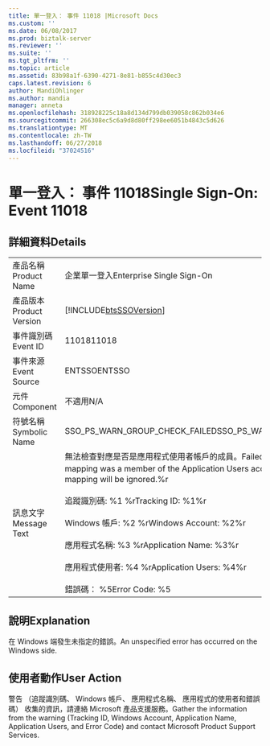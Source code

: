 ```yaml
---
title: 單一登入： 事件 11018 |Microsoft Docs
ms.custom: ''
ms.date: 06/08/2017
ms.prod: biztalk-server
ms.reviewer: ''
ms.suite: ''
ms.tgt_pltfrm: ''
ms.topic: article
ms.assetid: 83b98a1f-6390-4271-8e81-b855c4d30ec3
caps.latest.revision: 6
author: MandiOhlinger
ms.author: mandia
manager: anneta
ms.openlocfilehash: 318928225c18a8d134d799db039058c862b034e6
ms.sourcegitcommit: 266308ec5c6a9d8d80ff298ee6051b4843c5d626
ms.translationtype: MT
ms.contentlocale: zh-TW
ms.lasthandoff: 06/27/2018
ms.locfileid: "37024516"
---
```

# <a name="single-sign-on-event-11018"></a><span data-ttu-id="8dac4-102">單一登入： 事件 11018</span><span class="sxs-lookup"><span data-stu-id="8dac4-102">Single Sign-On: Event 11018</span></span>
## <a name="details"></a><span data-ttu-id="8dac4-103">詳細資料</span><span class="sxs-lookup"><span data-stu-id="8dac4-103">Details</span></span>  
  
|                 |                                                                                                                                                                                                                                                                                     |
|-----------------|-------------------------------------------------------------------------------------------------------------------------------------------------------------------------------------------------------------------------------------------------------------------------------------|
|  <span data-ttu-id="8dac4-104">產品名稱</span><span class="sxs-lookup"><span data-stu-id="8dac4-104">Product Name</span></span>   |                                                                                                                              <span data-ttu-id="8dac4-105">企業單一登入</span><span class="sxs-lookup"><span data-stu-id="8dac4-105">Enterprise Single Sign-On</span></span>                                                                                                                              |
| <span data-ttu-id="8dac4-106">產品版本</span><span class="sxs-lookup"><span data-stu-id="8dac4-106">Product Version</span></span> |                                                                                                             [!INCLUDE[btsSSOVersion](../includes/btsssoversion-md.md)]                                                                                                              |
|    <span data-ttu-id="8dac4-107">事件識別碼</span><span class="sxs-lookup"><span data-stu-id="8dac4-107">Event ID</span></span>     |                                                                                                                                        <span data-ttu-id="8dac4-108">11018</span><span class="sxs-lookup"><span data-stu-id="8dac4-108">11018</span></span>                                                                                                                                        |
|  <span data-ttu-id="8dac4-109">事件來源</span><span class="sxs-lookup"><span data-stu-id="8dac4-109">Event Source</span></span>   |                                                                                                                                       <span data-ttu-id="8dac4-110">ENTSSO</span><span class="sxs-lookup"><span data-stu-id="8dac4-110">ENTSSO</span></span>                                                                                                                                        |
|    <span data-ttu-id="8dac4-111">元件</span><span class="sxs-lookup"><span data-stu-id="8dac4-111">Component</span></span>    |                                                                                                                                         <span data-ttu-id="8dac4-112">不適用</span><span class="sxs-lookup"><span data-stu-id="8dac4-112">N/A</span></span>                                                                                                                                         |
|  <span data-ttu-id="8dac4-113">符號名稱</span><span class="sxs-lookup"><span data-stu-id="8dac4-113">Symbolic Name</span></span>  |                                                                                                                           <span data-ttu-id="8dac4-114">SSO_PS_WARN_GROUP_CHECK_FAILED</span><span class="sxs-lookup"><span data-stu-id="8dac4-114">SSO_PS_WARN_GROUP_CHECK_FAILED</span></span>                                                                                                                            |
|  <span data-ttu-id="8dac4-115">訊息文字</span><span class="sxs-lookup"><span data-stu-id="8dac4-115">Message Text</span></span>   | <span data-ttu-id="8dac4-116">無法檢查對應是否是應用程式使用者帳戶的成員。</span><span class="sxs-lookup"><span data-stu-id="8dac4-116">Failed to check whether the mapping was a member of the Application Users account.</span></span> <span data-ttu-id="8dac4-117">對應會 ignored.%r</span><span class="sxs-lookup"><span data-stu-id="8dac4-117">The mapping will be ignored.%r</span></span><br /><br /> <span data-ttu-id="8dac4-118">追蹤識別碼: %1 %r</span><span class="sxs-lookup"><span data-stu-id="8dac4-118">Tracking ID: %1%r</span></span><br /><br /> <span data-ttu-id="8dac4-119">Windows 帳戶: %2 %r</span><span class="sxs-lookup"><span data-stu-id="8dac4-119">Windows Account: %2%r</span></span><br /><br /> <span data-ttu-id="8dac4-120">應用程式名稱: %3 %r</span><span class="sxs-lookup"><span data-stu-id="8dac4-120">Application Name: %3%r</span></span><br /><br /> <span data-ttu-id="8dac4-121">應用程式使用者: %4 %r</span><span class="sxs-lookup"><span data-stu-id="8dac4-121">Application Users: %4%r</span></span><br /><br /> <span data-ttu-id="8dac4-122">錯誤碼： %5</span><span class="sxs-lookup"><span data-stu-id="8dac4-122">Error Code: %5</span></span> |
  
## <a name="explanation"></a><span data-ttu-id="8dac4-123">說明</span><span class="sxs-lookup"><span data-stu-id="8dac4-123">Explanation</span></span>  
 <span data-ttu-id="8dac4-124">在 Windows 端發生未指定的錯誤。</span><span class="sxs-lookup"><span data-stu-id="8dac4-124">An unspecified error has occurred on the Windows side.</span></span>  
  
## <a name="user-action"></a><span data-ttu-id="8dac4-125">使用者動作</span><span class="sxs-lookup"><span data-stu-id="8dac4-125">User Action</span></span>  
 <span data-ttu-id="8dac4-126">警告 （追蹤識別碼、 Windows 帳戶、 應用程式名稱、 應用程式的使用者和錯誤碼） 收集的資訊，請連絡 Microsoft 產品支援服務。</span><span class="sxs-lookup"><span data-stu-id="8dac4-126">Gather the information from the warning (Tracking ID, Windows Account, Application Name, Application Users, and Error Code) and contact Microsoft Product Support Services.</span></span>